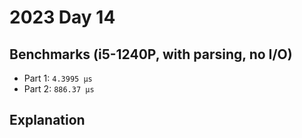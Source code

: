 # 2023 Day 14

## Benchmarks (i5-1240P, with parsing, no I/O)

- Part 1: `4.3995 µs`
- Part 2: `886.37 µs`

## Explanation
